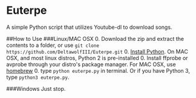 # Euterpe
A simple Python script that utilizes Youtube-dl to download songs.

##How to Use
###Linux/MAC OSX
0. Download the zip and extract the contents to a folder, or use `git clone https://github.com/DeltawolfIII/Euterpe.git`
0. [Install Python](https://www.python.org/downloads/). On MAC OSX, and most linux distros, Python 2 is pre-installed
0. Install ffprobe or avprobe through your distro's package manager. For MAC OSX, use [homebrew](http://brew.sh/)
0. type `python euterpe.py` in terminal. Or if you have Python 3, type `python3 euterpe.py`.

###Windows
Just stop.
